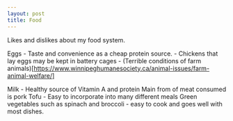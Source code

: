 ```yaml
---
layout: post
title: Food
---
```


Likes and dislikes about my food system.

Eggs - Taste and convenience as a cheap protein source.
     - Chickens that lay eggs may be kept in battery cages
     - (Terrible conditions of farm animals)[https://www.winnipeghumanesociety.ca/animal-issues/farm-animal-welfare/]

Milk - Healthy source of Vitamin A and protein
Main from of meat consumed is pork
Tofu - Easy to incorporate into many different meals
Green vegetables such as spinach and broccoli - easy to cook and goes well with most dishes.
